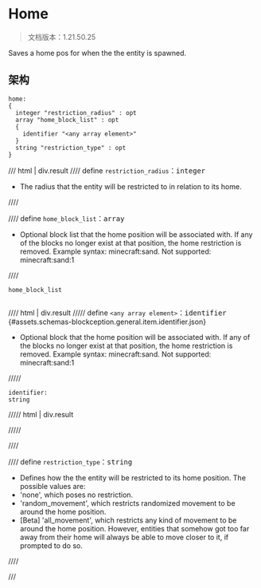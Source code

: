 # Home

> 文档版本：1.21.50.25

Saves a home pos for when the the entity is spawned.

## 架构

```mcschema
home:
{
  integer "restriction_radius" : opt
  array "home_block_list" : opt
  {
    identifier "<any array element>"
  }
  string "restriction_type" : opt
}

```

/// html | div.result
//// define
`restriction_radius`：<samp>integer</samp>

- The radius that the entity will be restricted to in relation to its home.


////


//// define
`home_block_list`：<samp>array</samp>

- Optional block list that the home position will be associated with. If any of the blocks no longer exist at that position, the home restriction is removed. Example syntax: minecraft:sand. Not supported: minecraft:sand:1


////

<div class="language-text highlight"><span class="filename"><code>home_block_list</code></span><pre id="__code_1"><span></span></pre></div>

//// html | div.result
///// define
`<any array element>`：<samp>identifier</samp> {#assets.schemas-blockception.general.item.identifier.json}

- Optional block that the home position will be associated with. If any of the blocks no longer exist at that position, the home restriction is removed. Example syntax: minecraft:sand. Not supported: minecraft:sand:1


/////

```mcschema
identifier:
string

```

///// html | div.result

/////



////


//// define
`restriction_type`：<samp>string</samp>

- Defines how the the entity will be restricted to its home position. The possible values are:
- 'none', which poses no restriction.
- 'random_movement', which restricts randomized movement to be around the home position.
- [Beta] 'all_movement', which restricts any kind of movement to be around the home position. However, entities that somehow got too far away from their home will always be able to move closer to it, if prompted to do so.


////


///

